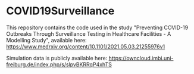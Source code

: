 # COVID19Surveillance

This repository contains the code used in the study "Preventing COVID-19 Outbreaks Through Surveillance Testing in Healthcare Facilities - A Modelling Study", available here:
https://www.medrxiv.org/content/10.1101/2021.05.03.21255976v1

Simulation data is publicly available here: https://owncloud.imbi.uni-freiburg.de/index.php/s/slpvBKRRqP4xhTS

